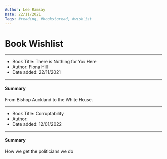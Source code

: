 ```yaml
---
Author: Lee Ramsay
Date: 22/11/2021
Tags: #reading, #bookstoread, #wishlist
---
```


#  Book Wishlist

---
* Book Title: There is Nothing for You Here
* Author: Fiona Hill 
* Date added: 22/11/2021
---

#### Summary

From Bishop Auckland to the White House.

---
* Book Title: Corruptability
* Author: 
* Date added: 12/01/2022
---

#### Summary

How we get the politicians we do

